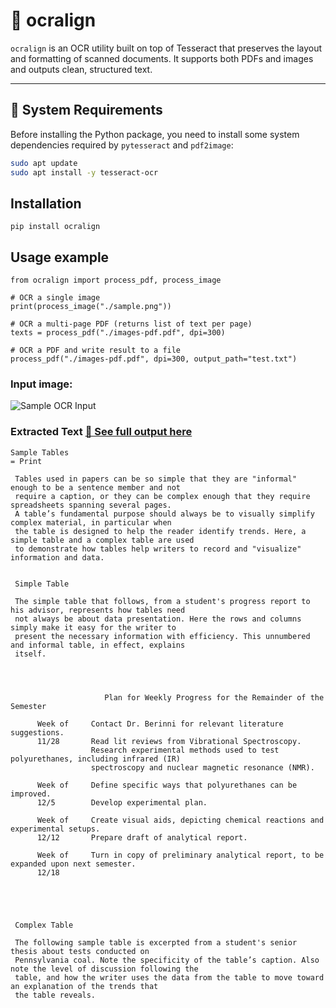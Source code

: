 # 🧾 ocralign

`ocralign` is an OCR utility built on top of Tesseract that preserves the layout and formatting of scanned documents. It supports both PDFs and images and outputs clean, structured text.

---

## 🔧 System Requirements

Before installing the Python package, you need to install some system dependencies required by `pytesseract` and `pdf2image`:

```bash
sudo apt update
sudo apt install -y tesseract-ocr
```

## Installation
```pip install ocralign```

## Usage example
```
from ocralign import process_pdf, process_image

# OCR a single image
print(process_image("./sample.png"))

# OCR a multi-page PDF (returns list of text per page)
texts = process_pdf("./images-pdf.pdf", dpi=300)

# OCR a PDF and write result to a file
process_pdf("./images-pdf.pdf", dpi=300, output_path="test.txt")
```
### Input image:

![Sample OCR Input](./examples/sample.png)

### Extracted Text [📎 See full output here](./examples/output.txt)

```
Sample Tables                                                                                = Print

 Tables used in papers can be so simple that they are "informal" enough to be a sentence member and not
 require a caption, or they can be complex enough that they require spreadsheets spanning several pages.
 A table’s fundamental purpose should always be to visually simplify complex material, in particular when
 the table is designed to help the reader identify trends. Here, a simple table and a complex table are used
 to demonstrate how tables help writers to record and "visualize" information and data.


 Simple Table

 The simple table that follows, from a student's progress report to his advisor, represents how tables need
 not always be about data presentation. Here the rows and columns simply make it easy for the writer to
 present the necessary information with efficiency. This unnumbered and informal table, in effect, explains
 itself.




                     Plan for Weekly Progress for the Remainder of the Semester

      Week of     Contact Dr. Berinni for relevant literature suggestions.
      11/28       Read lit reviews from Vibrational Spectroscopy.
                  Research experimental methods used to test polyurethanes, including infrared (IR)
                  spectroscopy and nuclear magnetic resonance (NMR).

      Week of     Define specific ways that polyurethanes can be improved.
      12/5        Develop experimental plan.

      Week of     Create visual aids, depicting chemical reactions and experimental setups.
      12/12       Prepare draft of analytical report.

      Week of     Turn in copy of preliminary analytical report, to be expanded upon next semester.
      12/18





 Complex Table

 The following sample table is excerpted from a student's senior thesis about tests conducted on
 Pennsylvania coal. Note the specificity of the table’s caption. Also note the level of discussion following the
 table, and how the writer uses the data from the table to move toward an explanation of the trends that
 the table reveals.
```